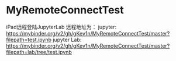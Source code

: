 # MyRemoteConnectTest
iPad远程登陆JupyterLab
远程地址为：
jupyter:
https://mybinder.org/v2/gh/gKev1n/MyRemoteConnectTest/master?filepath=test.ipynb
jupyter Lab:
https://mybinder.org/v2/gh/gKev1n/MyRemoteConnectTest/master?filepath=lab/tree/test.ipynb